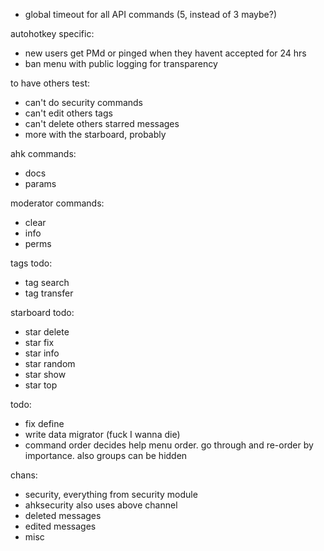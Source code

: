 - global timeout for all API commands (5, instead of 3 maybe?)

autohotkey specific:
- new users get PMd or pinged when they havent accepted for 24 hrs
- ban menu with public logging for transparency

to have others test:
- can't do security commands
- can't edit others tags
- can't delete others starred messages
- more with the starboard, probably


ahk commands:
- docs
- params


moderator commands:
- clear
- info
- perms


tags todo:
- tag search
- tag transfer


starboard todo:
- star delete
- star fix
- star info
- star random
- star show
- star top


todo:
- fix define
- write data migrator (fuck I wanna die)
- command order decides help menu order. go through and re-order by importance. also groups can be hidden


chans:
- security, everything from security module
- ahksecurity also uses above channel
- deleted messages
- edited messages
- misc